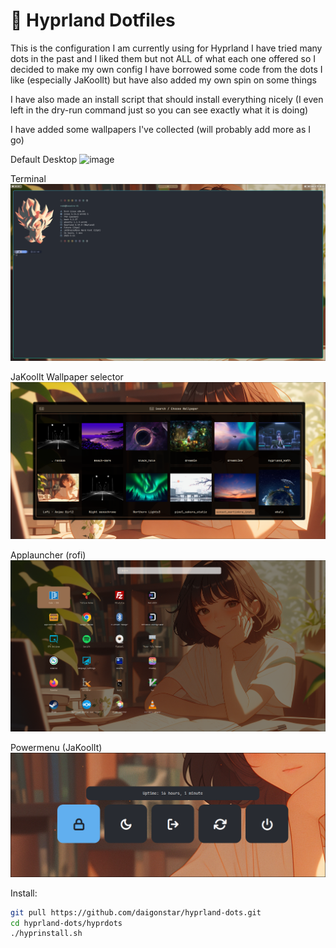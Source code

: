 #  Hyprland Dotfiles

This is the configuration I am currently using for Hyprland
I have tried many dots in the past and I liked them but not ALL of what each one offered so I decided to make my own config
I have borrowed some code from the dots I like (especially JaKoolIt) but have also added my own spin on some things

I have also made an install script that should install everything nicely (I even left in the dry-run command just so you can see exactly what it is doing)

I have added some wallpapers I've collected (will probably add more as I go)

Default Desktop
![image](/hyprdots/screens/desktop.png)

Terminal
![image](/hyprdots/screens/term.png)

JaKoolIt Wallpaper selector
![image](/hyprdots/screens/wall.png)

Applauncher (rofi)
![image](/hyprdots/screens/appl.png)

Powermenu (JaKoolIt)
![image](/hyprdots/screens/power.png)

Install:
```bash
git pull https://github.com/daigonstar/hyprland-dots.git
cd hyprland-dots/hyprdots
./hyprinstall.sh
```
